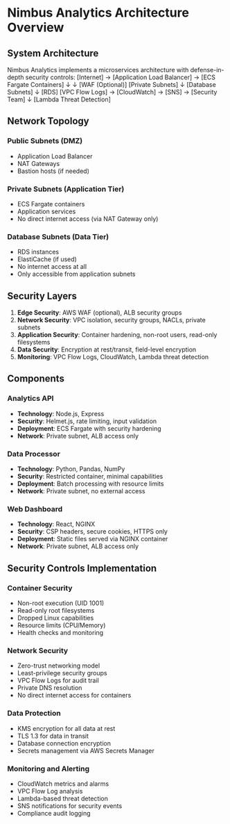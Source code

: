 # Nimbus Analytics Architecture Overview

## System Architecture

Nimbus Analytics implements a microservices architecture with defense-in-depth security controls:
[Internet] → [Application Load Balancer] → [ECS Fargate Containers]
↓                           ↓
[WAF (Optional)]              [Private Subnets]
↓
[Database Subnets]
↓
[RDS]
[VPC Flow Logs] → [CloudWatch] → [SNS] → [Security Team]
↓
[Lambda Threat Detection]

## Network Topology

### Public Subnets (DMZ)
- Application Load Balancer
- NAT Gateways
- Bastion hosts (if needed)

### Private Subnets (Application Tier)
- ECS Fargate containers
- Application services
- No direct internet access (via NAT Gateway only)

### Database Subnets (Data Tier)
- RDS instances
- ElastiCache (if used)
- No internet access at all
- Only accessible from application subnets

## Security Layers

1. **Edge Security**: AWS WAF (optional), ALB security groups
2. **Network Security**: VPC isolation, security groups, NACLs, private subnets
3. **Application Security**: Container hardening, non-root users, read-only filesystems
4. **Data Security**: Encryption at rest/transit, field-level encryption
5. **Monitoring**: VPC Flow Logs, CloudWatch, Lambda threat detection

## Components

### Analytics API
- **Technology**: Node.js, Express
- **Security**: Helmet.js, rate limiting, input validation
- **Deployment**: ECS Fargate with security hardening
- **Network**: Private subnet, ALB access only

### Data Processor
- **Technology**: Python, Pandas, NumPy  
- **Security**: Restricted container, minimal capabilities
- **Deployment**: Batch processing with resource limits
- **Network**: Private subnet, no external access

### Web Dashboard
- **Technology**: React, NGINX
- **Security**: CSP headers, secure cookies, HTTPS only
- **Deployment**: Static files served via NGINX container
- **Network**: Private subnet, ALB access only

## Security Controls Implementation

### Container Security
- Non-root execution (UID 1001)
- Read-only root filesystems
- Dropped Linux capabilities
- Resource limits (CPU/Memory)
- Health checks and monitoring

### Network Security  
- Zero-trust networking model
- Least-privilege security groups
- VPC Flow Logs for audit trail
- Private DNS resolution
- No direct internet access for containers

### Data Protection
- KMS encryption for all data at rest
- TLS 1.3 for data in transit
- Database connection encryption
- Secrets management via AWS Secrets Manager

### Monitoring and Alerting
- CloudWatch metrics and alarms
- VPC Flow Log analysis
- Lambda-based threat detection
- SNS notifications for security events
- Compliance audit logging
